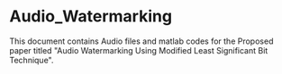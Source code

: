 # Audio_Watermarking

This document contains Audio files and matlab codes for the Proposed paper titled "Audio Watermarking Using Modified Least Significant Bit Technique".
